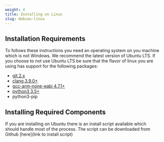 ```yaml
---
weight: 4
title: Installing on Linux
slug: debian-linux
---
```


## Installation Requirements
To follows these instructions you need an operating system on you machine which is not Windows. We recommend the latest version of Ubuntu LTS. If you choose to not use Ubuntu LTS be sure that the flavor of linux you are using has support for the following packages:

  * [git 2.x](https://git-scm.com/downloads)
  * [clang 3.9.0+](http://llvm.org/releases/download.html)
  * [gcc-arm-none-eabi 4.7.1+](https://launchpad.net/gcc-arm-embedded/+download)
  * [python3 3.5+](https://www.python.org/downloads/)
  * python3-pip



## Installing Required Components
If you are installing on Ubuntu there is an install script available which should handle most of the process. The script can be downloaded from Github [here](link to install script)
